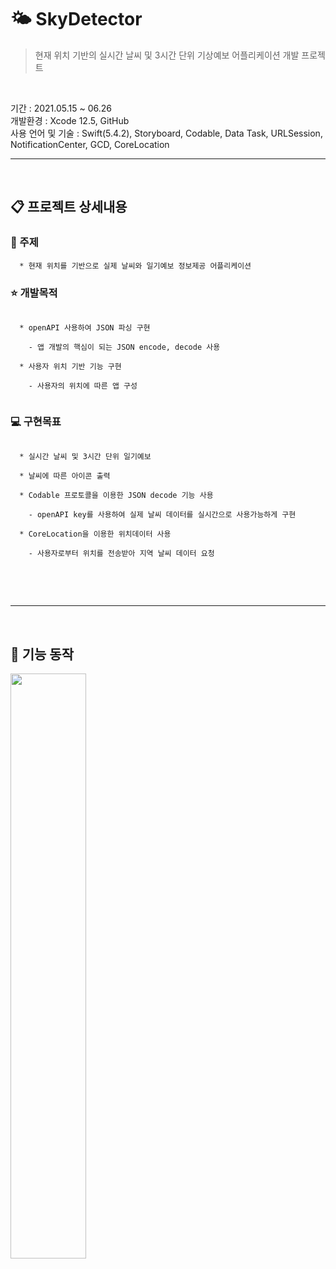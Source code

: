 # 🌤 SkyDetector

> 현재 위치 기반의 실시간 날씨 및 3시간 단위 기상예보 어플리케이션 개발 프로젝트
<br>

기간 : 2021.05.15 ~ 06.26 <br>
개발환경 : Xcode 12.5, GitHub <br>
사용 언어 및 기술 : Swift(5.4.2), Storyboard, Codable, Data Task, URLSession, NotificationCenter, GCD, CoreLocation<br>
 
------------------------------------------------------------------------

<br>
 
## 📋 프로젝트 상세내용
 
### 📍 주제
```
  * 현재 위치를 기반으로 실제 날씨와 일기예보 정보제공 어플리케이션
```

 
### ⭐ 개발목적
```
 
  * openAPI 사용하여 JSON 파싱 구현

    - 앱 개발의 핵심이 되는 JSON encode, decode 사용

  * 사용자 위치 기반 기능 구현

    - 사용자의 위치에 따른 앱 구성
 
```

 
### 💻 구현목표
```

  * 실시간 날씨 및 3시간 단위 일기예보
  
  * 날씨에 따른 아이콘 출력
  
  * Codable 프로토콜을 이용한 JSON decode 기능 사용
  
    - openAPI key를 사용하여 실제 날씨 데이터를 실시간으로 사용가능하게 구현

  * CoreLocation을 이용한 위치데이터 사용
    
    - 사용자로부터 위치를 전송받아 지역 날씨 데이터 요청
  
```
<br>
<br>

-----------

<br>
 
## 📱 기능 동작

<img width="49%" src="https://github.com/naldal/readmegifs/blob/master/sg.gif?raw=true"/>
